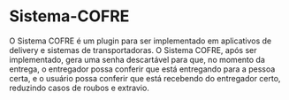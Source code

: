 # Sistema-COFRE

O Sistema COFRE é um plugin para ser implementado em aplicativos de delivery e sistemas de transportadoras. O Sistema COFRE, após ser implementado, gera uma senha descartável para que, no momento da entrega, o entregador possa conferir que está entregando para a pessoa certa, e o usuário possa conferir que está recebendo do entregador certo, reduzindo casos de roubos e extravio.
